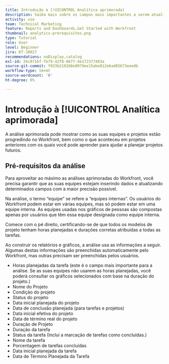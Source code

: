 ```yaml
---
title: Introdução à [!UICONTROL Analítica aprimorada]
description: Saiba mais sobre os campos mais importantes a serem atualizados no Workfront para permitir que a análise aprimorada mostre como as suas equipes e projetos estão progredindo no Workfront.
activity: use
team: Technical Marketing
feature: Reports and Dashboards,Get Started with Workfront
thumbnail: analytics-prerequisites.png
type: Tutorial
role: User
level: Beginner
jira: KT-10027
recommendations: noDisplay,catalog
exl-id: 26c071bf-fe79-42f8-8677-4e172377483a
source-git-commit: f033b210268e8979ee15abe812e6ad85673eeedb
workflow-type: tm+mt
source-wordcount: '0'
ht-degree: 0%

---
```


# Introdução à [!UICONTROL Analítica aprimorada]

A análise aprimorada pode mostrar como as suas equipes e projetos estão progredindo no Workfront, bem como o que aconteceu em projetos anteriores com os quais você pode aprender para ajudar a planejar projetos futuros.

## Pré-requisitos da análise

Para aproveitar ao máximo as análises aprimoradas do Workfront, você precisa garantir que as suas equipes estejam inserindo dados e atualizando determinados campos com a maior precisão possível.

Na análise, o termo “equipe” se refere a “equipes internas”. Os usuários do Workfront podem estar em várias equipes, mas só podem estar em uma equipe interna. As equipes usadas nos gráficos de pessoas são compostas apenas por usuários que têm essa equipe designada como equipe interna.

Comece com o pé direito, certificando-se de que todos os modelos de projeto tenham horas planejadas e durações corretas atribuídas a todas as tarefas.

Ao construir os relatórios e gráficos, a análise usa as informações a seguir. Algumas destas informações são preenchidas automaticamente pelo Workfront, mas outras precisam ser preenchidas pelos usuários.

* Horas planejadas da tarefa (este é o campo mais importante para a análise. Se as suas equipes não usarem as horas planejadas, você poderá consultar os gráficos selecionados com base na duração do projeto.)
* Nome do Projeto
* Condição do projeto
* Status do projeto
* Data inicial planejada do projeto
* Data de conclusão planejada (para tarefas e projetos)
* Data inicial efetiva do projeto
* Data de término real do projeto
* Duração de Projeto
* Duração da tarefa
* Status da tarefa (Inclui a marcação de tarefas como concluídas.)
* Nome da tarefa
* Porcentagem de tarefas concluídas
* Data inicial planejada da tarefa
* Data de Término Planejada da Tarefa
